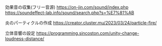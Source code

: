 効果音の収集(フリー音源)
https://on-jin.com/sound/index.php
https://soundeffect-lab.info/sound/search.php?s=%E7%81%AB


炎のパーティクルの作成
https://creator.cluster.mu/2023/03/24/particle-fire/

立体音響の設定
https://programming.sincoston.com/unity-change-loudness-distance/

